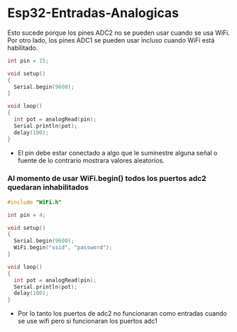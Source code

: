 # Esp32-Entradas-Analogicas
Esto sucede porque los pines ADC2 no se pueden usar cuando se usa WiFi.
Por otro lado, los pines ADC1 se pueden usar incluso cuando WiFi está habilitado.

```c++
int pin = 15;

void setup()
{
  Serial.begin(9600);
}

void loop()
{
  int pot = analogRead(pin);
  Serial.println(pot);
  delay(100);
}
```
* El pin debe estar conectado a algo que le suminestre alguna señal o fuente de lo contrario mostrara valores aleatorios.

### Al momento de usar WiFi.begin() todos los puertos adc2 quedaran inhabilitados
```c++
#include "WiFi.h"

int pin = 4;

void setup()
{
  Serial.begin(9600);
  WiFi.begin("ssid", "password");
}

void loop()
{
  int pot = analogRead(pin);
  Serial.println(pot);
  delay(100);
}

```
* Por lo tanto los puertos de adc2 no funcionaran como entradas cuando se use wifi pero si funcionaran los puertos adc1
